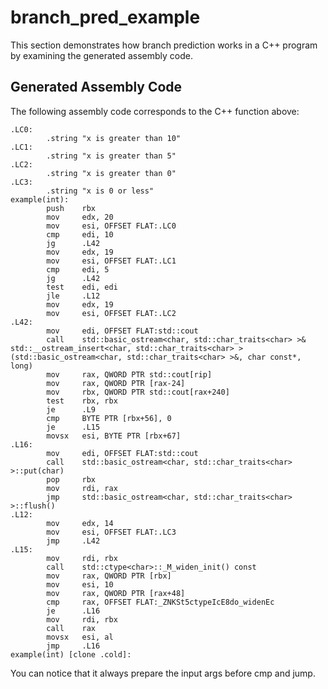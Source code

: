 # branch_pred_example

This section demonstrates how branch prediction works in a C++ program by examining the generated assembly code.

## Generated Assembly Code
The following assembly code corresponds to the C++ function above:

```assembly
.LC0:
        .string "x is greater than 10"
.LC1:
        .string "x is greater than 5"
.LC2:
        .string "x is greater than 0"
.LC3:
        .string "x is 0 or less"
example(int):
        push    rbx
        mov     edx, 20
        mov     esi, OFFSET FLAT:.LC0
        cmp     edi, 10
        jg      .L42
        mov     edx, 19
        mov     esi, OFFSET FLAT:.LC1
        cmp     edi, 5
        jg      .L42
        test    edi, edi
        jle     .L12
        mov     edx, 19
        mov     esi, OFFSET FLAT:.LC2
.L42:
        mov     edi, OFFSET FLAT:std::cout
        call    std::basic_ostream<char, std::char_traits<char> >& std::__ostream_insert<char, std::char_traits<char> >(std::basic_ostream<char, std::char_traits<char> >&, char const*, long)
        mov     rax, QWORD PTR std::cout[rip]
        mov     rax, QWORD PTR [rax-24]
        mov     rbx, QWORD PTR std::cout[rax+240]
        test    rbx, rbx
        je      .L9
        cmp     BYTE PTR [rbx+56], 0
        je      .L15
        movsx   esi, BYTE PTR [rbx+67]
.L16:
        mov     edi, OFFSET FLAT:std::cout
        call    std::basic_ostream<char, std::char_traits<char> >::put(char)
        pop     rbx
        mov     rdi, rax
        jmp     std::basic_ostream<char, std::char_traits<char> >::flush()
.L12:
        mov     edx, 14
        mov     esi, OFFSET FLAT:.LC3
        jmp     .L42
.L15:
        mov     rdi, rbx
        call    std::ctype<char>::_M_widen_init() const
        mov     rax, QWORD PTR [rbx]
        mov     esi, 10
        mov     rax, QWORD PTR [rax+48]
        cmp     rax, OFFSET FLAT:_ZNKSt5ctypeIcE8do_widenEc
        je      .L16
        mov     rdi, rbx
        call    rax
        movsx   esi, al
        jmp     .L16
example(int) [clone .cold]:
```

You can notice that it always prepare the input args before cmp and jump.
